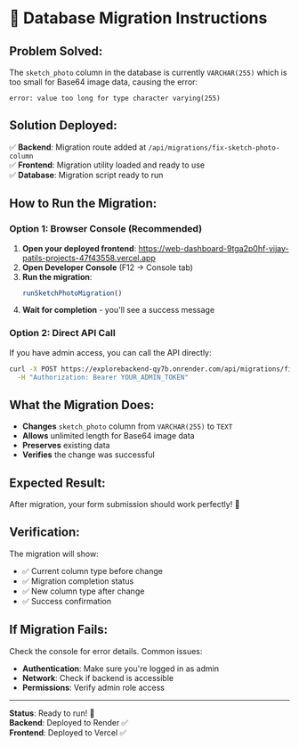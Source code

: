 # 🚀 Database Migration Instructions

## **Problem Solved:**
The `sketch_photo` column in the database is currently `VARCHAR(255)` which is too small for Base64 image data, causing the error:
```
error: value too long for type character varying(255)
```

## **Solution Deployed:**
✅ **Backend**: Migration route added at `/api/migrations/fix-sketch-photo-column`  
✅ **Frontend**: Migration utility loaded and ready to use  
✅ **Database**: Migration script ready to run  

## **How to Run the Migration:**

### **Option 1: Browser Console (Recommended)**
1. **Open your deployed frontend**: https://web-dashboard-9tga2p0hf-vijay-patils-projects-47f43558.vercel.app
2. **Open Developer Console** (F12 → Console tab)
3. **Run the migration**:
   ```javascript
   runSketchPhotoMigration()
   ```
4. **Wait for completion** - you'll see a success message

### **Option 2: Direct API Call**
If you have admin access, you can call the API directly:
```bash
curl -X POST https://explorebackend-qy7b.onrender.com/api/migrations/fix-sketch-photo-column \
  -H "Authorization: Bearer YOUR_ADMIN_TOKEN"
```

## **What the Migration Does:**
- **Changes** `sketch_photo` column from `VARCHAR(255)` to `TEXT`
- **Allows** unlimited length for Base64 image data
- **Preserves** existing data
- **Verifies** the change was successful

## **Expected Result:**
After migration, your form submission should work perfectly! 🎉

## **Verification:**
The migration will show:
- ✅ Current column type before change
- ✅ Migration completion status
- ✅ New column type after change
- ✅ Success confirmation

## **If Migration Fails:**
Check the console for error details. Common issues:
- **Authentication**: Make sure you're logged in as admin
- **Network**: Check if backend is accessible
- **Permissions**: Verify admin role access

---

**Status**: Ready to run! 🚀  
**Backend**: Deployed to Render ✅  
**Frontend**: Deployed to Vercel ✅
